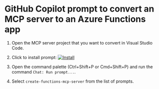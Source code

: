 # GitHub Copilot prompt to convert an MCP server to an Azure Functions app

1. Open the MCP server project that you want to convert in Visual Studio Code.

1. Click to install prompt: <a href="vscode:chat-prompt/install?url=https://raw.githubusercontent.com/anthonychu/create-functions-mcp-server/refs/heads/main/prompts/create-functions-mcp-server.prompt.md"><img src="https://img.shields.io/badge/VS_Code-Install_prompt-0098FF?style=flat-square&logo=visualstudiocode&logoColor=white" alt="Install"></a>

1. Open the command palette (Ctrl+Shift+P or Cmd+Shift+P) and run the command `Chat: Run prompt...`.

1. Select `create-functions-mcp-server` from the list of prompts.

